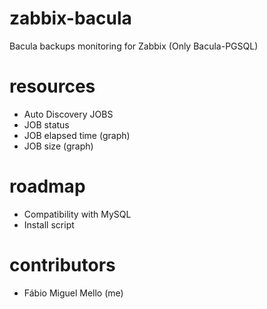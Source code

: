 zabbix-bacula
===
Bacula backups monitoring for Zabbix (Only Bacula-PGSQL)

resources
===
* Auto Discovery JOBS 
* JOB status
* JOB elapsed time (graph)
* JOB size (graph)

roadmap
===
* Compatibility with MySQL
* Install script

contributors
=====
* Fábio Miguel Mello (me)

